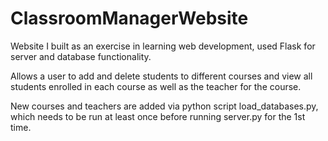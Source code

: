 # ClassroomManagerWebsite

Website I built as an exercise in learning web development, used Flask for server and database functionality.

Allows a user to add and delete students to different courses and view all students enrolled in each course as well as the teacher for the course.

New courses and teachers are added via python script load_databases.py, which needs to be run at least once before running server.py for the 1st time.

